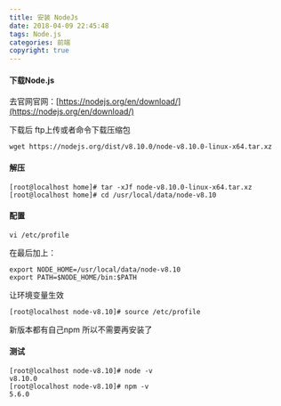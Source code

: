 ```yaml
---
title: 安装 NodeJs 
date: 2018-04-09 22:45:48
tags: Node.js
categories: 前端
copyright: true
---
```


#### 下载Node.js

去官网官网：[https://nodejs.org/en/download/](https://nodejs.org/en/download/)

下载后 ftp上传或者命令下载压缩包
<!--more-->
``` 
wget https://nodejs.org/dist/v8.10.0/node-v8.10.0-linux-x64.tar.xz 
```


#### 解压
```
[root@localhost home]# tar -xJf node-v8.10.0-linux-x64.tar.xz
[root@localhost home]# cd /usr/local/data/node-v8.10
```

#### 配置
```
vi /etc/profile
```
在最后加上：
```
export NODE_HOME=/usr/local/data/node-v8.10
export PATH=$NODE_HOME/bin:$PATH
```
让环境变量生效
```
[root@localhost node-v8.10]# source /etc/profile
```
新版本都有自己npm 所以不需要再安装了

#### 测试
```
[root@localhost node-v8.10]# node -v
v8.10.0
[root@localhost node-v8.10]# npm -v
5.6.0
```

